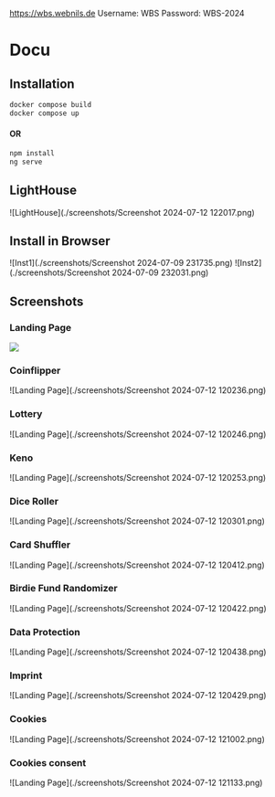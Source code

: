 https://wbs.webnils.de
Username: WBS
Password: WBS-2024

# Docu

## Installation

```bash
docker compose build
docker compose up
```
#### OR

```bash
npm install
ng serve
```

## LightHouse
![LightHouse](./screenshots/Screenshot 2024-07-12 122017.png)

## Install in Browser
![Inst1](./screenshots/Screenshot 2024-07-09 231735.png)
![Inst2](./screenshots/Screenshot 2024-07-09 232031.png)


## Screenshots

### Landing Page
<img src="https://github.com/nilspolek/Coinflipper/screenshots/blob/8ba5820902b5fda3ed595a9cd7be013209afcd52/Screenshot 2024-07-12 120230.png"></img>
### Coinflipper
![Landing Page](./screenshots/Screenshot 2024-07-12 120236.png)
### Lottery
![Landing Page](./screenshots/Screenshot 2024-07-12 120246.png)
### Keno
![Landing Page](./screenshots/Screenshot 2024-07-12 120253.png)
### Dice Roller
![Landing Page](./screenshots/Screenshot 2024-07-12 120301.png)
### Card Shuffler
![Landing Page](./screenshots/Screenshot 2024-07-12 120412.png)
### Birdie Fund Randomizer
![Landing Page](./screenshots/Screenshot 2024-07-12 120422.png)
### Data Protection
![Landing Page](./screenshots/Screenshot 2024-07-12 120438.png)
### Imprint
![Landing Page](./screenshots/Screenshot 2024-07-12 120429.png)
### Cookies
![Landing Page](./screenshots/Screenshot 2024-07-12 121002.png)
### Cookies consent
![Landing Page](./screenshots/Screenshot 2024-07-12 121133.png)
